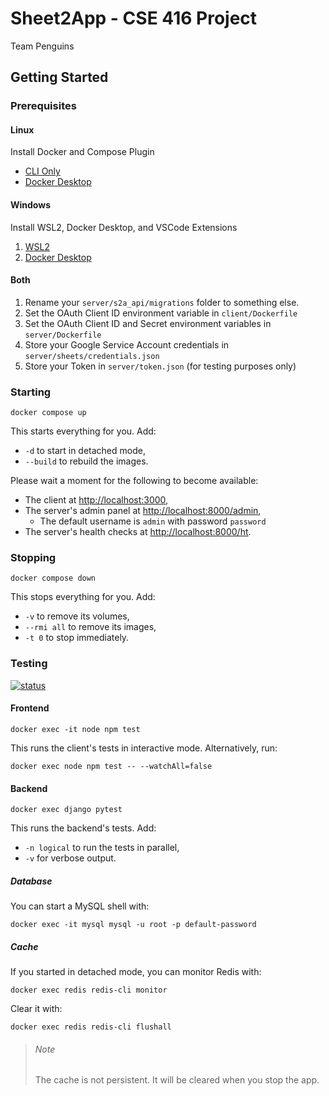 # Sheet2App - CSE 416 Project

Team Penguins

## Getting Started

### Prerequisites

#### Linux

Install Docker and Compose Plugin

* [CLI Only](https://docs.docker.com/compose/install/linux/#install-using-the-repository)
* [Docker Desktop](https://www.docker.com/products/docker-desktop)

#### Windows

Install WSL2, Docker Desktop, and VSCode Extensions

1. [WSL2](https://code.visualstudio.com/docs/remote/wsl-tutorial#_install-visual-studio-code)
2. [Docker Desktop](https://learn.microsoft.com/en-us/windows/wsl/tutorials/wsl-containers)

#### Both

1. Rename your `server/s2a_api/migrations` folder to something else.
2. Set the OAuth Client ID environment variable in `client/Dockerfile`
3. Set the OAuth Client ID and Secret environment variables in `server/Dockerfile`
4. Store your Google Service Account credentials in `server/sheets/credentials.json`
5. Store your Token in `server/token.json` (for testing purposes only)

### Starting

    docker compose up

This starts everything for you. Add:

* `-d` to start in detached mode,
* `--build` to rebuild the images.

Please wait a moment for the following to become available:

* The client at <http://localhost:3000>,
* The server's admin panel at <http://localhost:8000/admin>,
  * The default username is `admin` with password `password`
* The server's health checks at <http://localhost:8000/ht>.

### Stopping

    docker compose down

This stops everything for you. Add:

* `-v` to remove its volumes,
* `--rmi all` to remove its images,
* `-t 0` to stop immediately.

### Testing

[![status](https://github.com/alexanderleong1/Sheet2App/actions/workflows/tests.yml/badge.svg)](https://github.com/alexanderleong1/Sheet2App/actions/workflows/tests.yml)

#### Frontend

    docker exec -it node npm test

This runs the client's tests in interactive mode. Alternatively, run:

    docker exec node npm test -- --watchAll=false

#### Backend

    docker exec django pytest

This runs the backend's tests. Add:

* `-n logical` to run the tests in parallel,
* `-v` for verbose output.

##### Database

You can start a MySQL shell with:

    docker exec -it mysql mysql -u root -p default-password

##### Cache

If you started in detached mode, you can monitor Redis with:

    docker exec redis redis-cli monitor

Clear it with:

    docker exec redis redis-cli flushall

> ###### Note
>
> The cache is not persistent. It will be cleared when you stop the app.
